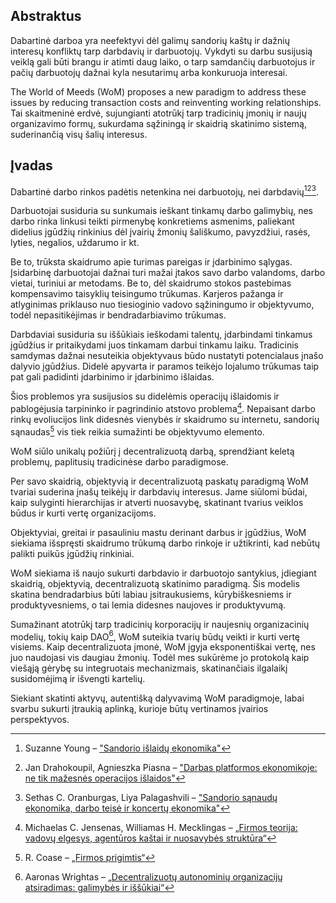 ## Abstraktus

Dabartinė darboa yra neefektyvi dėl galimų sandorių kaštų ir dažnių interesų konfliktų tarp darbdavių ir darbuotojų. Vykdyti su darbu susijusią veiklą gali būti brangu ir atimti daug laiko, o tarp samdančių darbuotojus ir pačių darbuotojų dažnai kyla nesutarimų arba konkuruoja interesai.

The World of Meeds (WoM) proposes a new paradigm to address these issues by reducing transaction costs and reinventing working relationships. Tai skaitmeninė erdvė, sujungianti atotrūkį tarp tradicinių įmonių ir naujų organizavimo formų, sukurdama sąžiningą ir skaidrią skatinimo sistemą, suderinančią visų šalių interesus.

## Įvadas

Dabartinė darbo rinkos padėtis netenkina nei darbuotojų, nei darbdavių[^1][^2][^3].

Darbuotojai susiduria su sunkumais ieškant tinkamų darbo galimybių, nes darbo rinka linkusi teikti pirmenybę konkretiems asmenims, paliekant didelius įgūdžių rinkinius dėl įvairių žmonių šališkumo, pavyzdžiui, rasės, lyties, negalios, uždarumo ir kt.

Be to, trūksta skaidrumo apie turimas pareigas ir įdarbinimo sąlygas. Įsidarbinę darbuotojai dažnai turi mažai įtakos savo darbo valandoms, darbo vietai, turiniui ar metodams. Be to, dėl skaidrumo stokos pastebimas kompensavimo taisyklių teisingumo trūkumas. Karjeros pažanga ir atlyginimas priklauso nuo tiesioginio vadovo sąžiningumo ir objektyvumo, todėl nepasitikėjimas ir bendradarbiavimo trūkumas.

Darbdaviai susiduria su iššūkiais ieškodami talentų, įdarbindami tinkamus įgūdžius ir pritaikydami juos tinkamam darbui tinkamu laiku. Tradicinis samdymas dažnai nesuteikia objektyvaus būdo nustatyti potencialaus įnašo dalyvio įgūdžius. Didelė apyvarta ir paramos teikėjo lojalumo trūkumas taip pat gali padidinti įdarbinimo ir įdarbinimo išlaidas.

Šios problemos yra susijusios su didelėmis operacijų išlaidomis ir pablogėjusia tarpininko ir pagrindinio atstovo problema[^4]. Nepaisant darbo rinkų evoliucijos link didesnės vienybės ir skaidrumo su internetu, sandorių sąnaudas[^5] vis tiek reikia sumažinti be objektyvumo elemento.

WoM siūlo unikalų požiūrį į decentralizuotą darbą, sprendžiant keletą problemų, paplitusių tradicinėse darbo paradigmose.

Per savo skaidrią, objektyvią ir decentralizuotą paskatų paradigmą WoM tvariai suderina įnašų teikėjų ir darbdavių interesus. Jame siūlomi būdai, kaip sulyginti hierarchijas ir atverti nuosavybę, skatinant tvarius veiklos būdus ir kurti vertę organizacijoms.

Objektyviai, greitai ir pasauliniu mastu derinant darbus ir įgūdžius, WoM siekiama išspręsti skaidrumo trūkumą darbo rinkoje ir užtikrinti, kad nebūtų palikti puikūs įgūdžių rinkiniai.

WoM siekiama iš naujo sukurti darbdavio ir darbuotojo santykius, įdiegiant skaidrią, objektyvią, decentralizuotą skatinimo paradigmą. Šis modelis skatina bendradarbius būti labiau įsitraukusiems, kūrybiškesniems ir produktyvesniems, o tai lemia didesnes naujoves ir produktyvumą.

Sumažinant atotrūkį tarp tradicinių korporacijų ir naujesnių organizacinių modelių, tokių kaip DAO[^6], WoM suteikia tvarių būdų veikti ir kurti vertę visiems. Kaip decentralizuota įmonė, WoM įgyja eksponentiškai vertę, nes juo naudojasi vis daugiau žmonių. Todėl mes sukūrėme jo protokolą kaip viešąją gėrybę su integruotais mechanizmais, skatinančiais ilgalaikį susidomėjimą ir išvengti kartelių.

Siekiant skatinti aktyvų, autentišką dalyvavimą WoM paradigmoje, labai svarbu sukurti įtraukią aplinką, kurioje būtų vertinamos įvairios perspektyvos.


[^1]: Suzanne Young – ["Sandorio išlaidų ekonomika"](https://www.academia.edu/24703426/Transaction_Cost_Economics)
[^2]: Jan Drahokoupil, Agnieszka Piasna – ["Darbas platformos ekonomikoje: ne tik mažesnės operacijos išlaidos"](https://www.intereconomics.eu/contents/year/2017/number/6/article/work-in-the-platform-economy-beyond-lower-transaction-costs.html)
[^3]: Sethas C. Oranburgas, Liya Palagashvili – ["Sandorio sąnaudų ekonomika, darbo teisė ir koncertų ekonomika"](https://dsc.duq.edu/cgi/viewcontent.cgi?article=1115&context=law-faculty-scholarship)
[^4]: Michaelas C. Jensenas, Williamas H. Mecklingas – [„Firmos teorija: vadovų elgesys, agentūros kaštai ir nuosavybės struktūra“](https://www.sfu.ca/~wainwrig/Econ400/jensen-meckling.pdf)
[^5]: R. Coase – [„Firmos prigimtis“](http://econdse.org/wp-content/uploads/2014/09/firm-coase.pdf)
[^6]: Aaronas Wrightas – [„Decentralizuotų autonominių organizacijų atsiradimas: galimybės ir iššūkiai“](https://stanford-jblp.pubpub.org/pub/rise-of-daos/release/1)